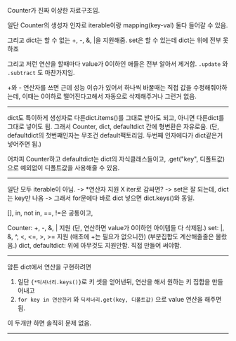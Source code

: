 Counter가 진짜 이상한 자료구조임.

일단 Counter의 생성자 인자로 iterable이랑 mapping(key-val) 둘다 들어갈 수 있음.

그리고 dict는 할 수 없는 +, -, &, |을 지원해줌.
set은 할 수 있는데 dict는 위에 전부 못하죠

그리고 저런 연산을 할때마다 value가 0이하인 애들은 전부 알아서 제거함.
`.update` 와 `.subtract` 도 마찬가지임.

+와 - 연산자를 쓰면 근데 성능 이슈가 있어서
하나씩 바꿀때는 직접 값을 수정해줘야하는데, 이때는 0이하로 떨어진다고해서 자동으로 삭제해주거나 그런거 없음.

---

dict도 특이하게 생성자로 다른dict.items()를 그대로 받아도 되고, 아니면 다른dict를 그대로 넣어도 됨.
그래서 Counter, dict, defaultdict 간에 형변환은 자유로움.
(단, defaultdict의 첫번쨰인자는 무조건 default팩토리임. 두번째 인자에다가 dict같은거 넣어주면 됨.)

어차피 Counter하고 defaultdict는 dict의 자식클래스들이고,
.get("key", 디폴트값) 으로 예외없이 디폴트값을 사용해줄 수 있음.

---

일단 모두 iterable이 아님. -> \*연산자 지원 X
iter로 감싸면? -> set은 잘 되는데, dict는 key만 나옴 -> 그래서 for문에다 바로 dict 넣으면 dict.keys()와 동일.

[], in, not in, ==, !=은 공통이고,

Counter: +, -, &, | 지원 (단, 연산하면 value가 0이하인 아이템들 다 삭제됨.)
set: |, &, ^, <, <=, >, >= 지원 (애초에 +는 필요가 없으니깐) (부분집합도 계산해줄줄은 몰랐음.)
dict, defaultdict: 위에 아무것도 지원안함. 직접 만들어 써야함.

---

암튼 dict에서 연산을 구현하려면

1. 일단 `{*딕셔너리.keys()}`로 키 셋을 얻어낸뒤, 연산을 해서 원하는 키 집합을 만들어내고
2. `for key in 연산한키` 와 `딕셔너리.get(key, 디폴트값)` 으로 value 연산을 해주면 됨.

이 두개만 하면 솔직히 문제 없음.

---
